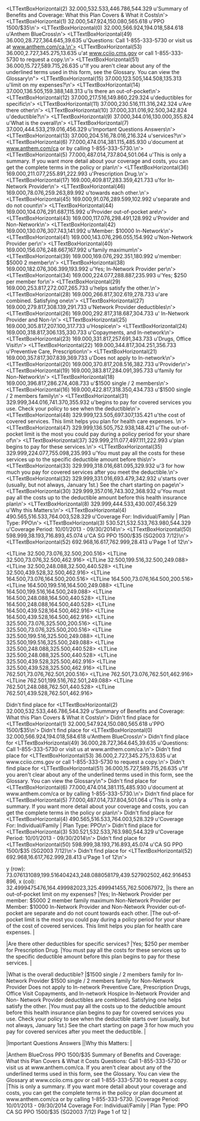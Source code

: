
<LTTextBoxHorizontal(2) 32.000,532.533,446.786,544.329 u'Summary of Benefits and Coverage: What this Plan Covers & What it Costs\n'>
<LTTextBoxHorizontal(1) 32.000,547.924,150.080,565.618 u'PPO 1500/$35\n'>
<LTTextBoxHorizontal(0) 32.000,566.924,194.018,584.618 u'Anthem BlueCross\n'>
<LTTextBoxHorizontal(49) 36.000,28.727,364.645,39.635 u'Questions: Call 1-855-333-5730 or visit us at www.anthem.com/ca.\n'>
<LTTextBoxHorizontal(53) 36.000,2.727,345.275,13.635 u'at www.cciio.cms.gov or call 1-855-333-5730 to request a copy.\n'>
<LTTextBoxHorizontal(51) 36.000,15.727,589.715,26.635 u"If you aren't clear about any of the underlined terms used in this form, see the Glossary. You can view the Glossary\n">
<LTTextBoxHorizontal(15) 37.000,123.505,144.508,135.313 u'limit on my expenses?\n'>
<LTTextBoxHorizontal(14) 37.000,136.505,159.388,148.313 u'Is there an out-of-pocket\n'>
<LTTextBoxHorizontal(12) 37.000,217.516,149.860,229.324 u'deductibles for specific\n'>
<LTTextBoxHorizontal(11) 37.000,230.516,111.316,242.324 u'Are there other\n'>
<LTTextBoxHorizontal(10) 37.000,331.016,92.500,342.824 u'deductible?\n'>
<LTTextBoxHorizontal(9) 37.000,344.016,130.000,355.824 u'What is the overall\n'>
<LTTextBoxHorizontal(7) 37.000,444.533,219.016,456.329 u'Important Questions Answers\n'>
<LTTextBoxHorizontal(13) 37.000,204.516,78.016,216.324 u'services?\n'>
<LTTextBoxHorizontal(6) 77.000,474.014,381.115,485.930 u'document at www.anthem.com/ca or by calling 1-855-333-5730.\n'>
<LTTextBoxHorizontal(5) 77.000,487.014,737.804,501.064 u'This is only a summary. If you want more detail about your coverage and costs, you can get the complete terms in the policy or plan\n'>
<LTTextBoxHorizontal(36) 169.000,211.077,255.891,222.993 u'Prescription Drug.\n'>
<LTTextBoxHorizontal(17) 169.000,409.817,283.359,421.733 u'for In-Network Provider\n'>
<LTTextBoxHorizontal(46) 169.000,78.076,259.263,89.992 u'towards each other.\n'>
<LTTextBoxHorizontal(45) 169.000,91.076,289.599,102.992 u'separate and do not count\n'>
<LTTextBoxHorizontal(44) 169.000,104.076,291.687,115.992 u'Provider out-of-pocket are\n'>
<LTTextBoxHorizontal(43) 169.000,117.076,298.491,128.992 u'Provider and Non-Network\n'>
<LTTextBoxHorizontal(42) 169.000,130.076,307.743,141.992 u'Member: $10000 In-Network\n'>
<LTTextBoxHorizontal(41) 169.000,143.076,296.055,154.992 u'Non-Network Provider per\n'>
<LTTextBoxHorizontal(40) 169.000,156.076,248.667,167.992 u'family maximum\n'>
<LTTextBoxHorizontal(39) 169.000,169.076,292.351,180.992 u'member: $5000 2 member\n'>
<LTTextBoxHorizontal(38) 169.000,182.076,306.399,193.992 u'Yes; In-Network Provider per\n'>
<LTTextBoxHorizontal(34) 169.000,224.077,288.887,235.993 u'Yes; $250 per member for\n'>
<LTTextBoxHorizontal(29) 169.000,253.817,272.007,265.733 u'helps satisfy the other.\n'>
<LTTextBoxHorizontal(28) 169.000,266.817,302.619,278.733 u'are combined. Satisfying one\n'>
<LTTextBoxHorizontal(27) 169.000,279.817,308.139,291.733 u'Network Provider deductibles\n'>
<LTTextBoxHorizontal(26) 169.000,292.817,318.687,304.733 u' In-Network Provider and Non-\n'>
<LTTextBoxHorizontal(25) 169.000,305.817,207.100,317.733 u'Hospice\n'>
<LTTextBoxHorizontal(24) 169.000,318.817,306.135,330.733 u'Copayments, and In-network\n'>
<LTTextBoxHorizontal(23) 169.000,331.817,257.691,343.733 u'Drugs, Office Visit\n'>
<LTTextBoxHorizontal(22) 169.000,344.817,304.251,356.733 u'Preventive Care, Prescription\n'>
<LTTextBoxHorizontal(21) 169.000,357.817,307.839,369.733 u'Does not apply to In-network\n'>
<LTTextBoxHorizontal(20) 169.000,370.817,208.516,382.733 u'Provider\n'>
<LTTextBoxHorizontal(19) 169.000,383.817,284.091,395.733 u'family for Non-Network\n'>
<LTTextBoxHorizontal(18) 169.000,396.817,286.274,408.733 u'$1500 single / 2 members\n'>
<LTTextBoxHorizontal(16) 169.000,422.817,318.350,434.733 u'$1500 single / 2 members family\n'>
<LTTextBoxHorizontal(31) 329.999,344.016,741.370,355.932 u'begins to pay for covered services you use. Check your policy to see when the deductible\n'>
<LTTextBoxHorizontal(48) 329.999,123.505,697.307,135.421 u'the cost of covered services.  This limit helps you plan for health care expenses. \n'>
<LTTextBoxHorizontal(47) 329.999,136.505,752.938,148.421 u'The out-of-pocket limit is the most you could pay during a policy period for your share of\n'>
<LTTextBoxHorizontal(37) 329.999,211.077,497.111,222.993 u'plan begins to pay for these services.\n'>
<LTTextBoxHorizontal(35) 329.999,224.077,755.098,235.993 u'You must pay all the costs for these services up to the specific deductible amount before this\n'>
<LTTextBoxHorizontal(33) 329.999,318.016,681.095,329.932 u'3 for how much you pay for covered services after you meet the deductible.\n'>
<LTTextBoxHorizontal(32) 329.999,331.016,693.479,342.932 u'starts over (usually, but not always, January 1st.) See the chart starting on page\n'>
<LTTextBoxHorizontal(30) 329.999,357.016,743.302,368.932 u'You must pay all the costs up to the deductible amount before this health insurance plan\n'>
<LTTextBoxHorizontal(8) 329.999,444.533,430.007,456.329 u'Why this Matters:\n'>
<LTTextBoxHorizontal(4) 490.565,516.533,764.003,528.329 u'Coverage For: Individual/Family | Plan Type: PPO\n'>
<LTTextBoxHorizontal(3) 530.521,532.533,763.980,544.329 u'Coverage Period: 10/01/2013 - 09/30/2014\n'>
<LTTextBoxHorizontal(50) 598.999,38.193,716.893,45.074 u'CA SG PPO 1500/$35 (SG2003 7/12)\n'>
<LTTextBoxHorizontal(52) 692.968,16.617,762.999,28.413 u'Page 1 of 12\n'>

<LTLine 32.500,73.076,32.500,200.516>
<LTLine 32.500,73.076,32.500,462.916>
<LTLine 32.500,199.516,32.500,249.088>
<LTLine 32.500,248.088,32.500,440.528>
<LTLine 32.500,439.528,32.500,462.916>
<LTLine 164.500,73.076,164.500,200.516>
<LTLine 164.500,73.076,164.500,200.516>
<LTLine 164.500,199.516,164.500,249.088>
<LTLine 164.500,199.516,164.500,249.088>
<LTLine 164.500,248.088,164.500,440.528>
<LTLine 164.500,248.088,164.500,440.528>
<LTLine 164.500,439.528,164.500,462.916>
<LTLine 164.500,439.528,164.500,462.916>
<LTLine 325.500,73.076,325.500,200.516>
<LTLine 325.500,73.076,325.500,200.516>
<LTLine 325.500,199.516,325.500,249.088>
<LTLine 325.500,199.516,325.500,249.088>
<LTLine 325.500,248.088,325.500,440.528>
<LTLine 325.500,248.088,325.500,440.528>
<LTLine 325.500,439.528,325.500,462.916>
<LTLine 325.500,439.528,325.500,462.916>
<LTLine 762.501,73.076,762.501,200.516>
<LTLine 762.501,73.076,762.501,462.916>
<LTLine 762.501,199.516,762.501,249.088>
<LTLine 762.501,248.088,762.501,440.528>
<LTLine 762.501,439.528,762.501,462.916>

Didn't find place for <LTTextBoxHorizontal(2) 32.000,532.533,446.786,544.329 u'Summary of Benefits and Coverage: What this Plan Covers & What it Costs\n'>
Didn't find place for <LTTextBoxHorizontal(1) 32.000,547.924,150.080,565.618 u'PPO 1500/$35\n'>
Didn't find place for <LTTextBoxHorizontal(0) 32.000,566.924,194.018,584.618 u'Anthem BlueCross\n'>
Didn't find place for <LTTextBoxHorizontal(49) 36.000,28.727,364.645,39.635 u'Questions: Call 1-855-333-5730 or visit us at www.anthem.com/ca.\n'>
Didn't find place for <LTTextBoxHorizontal(53) 36.000,2.727,345.275,13.635 u'at www.cciio.cms.gov or call 1-855-333-5730 to request a copy.\n'>
Didn't find place for <LTTextBoxHorizontal(51) 36.000,15.727,589.715,26.635 u"If you aren't clear about any of the underlined terms used in this form, see the Glossary. You can view the Glossary\n">
Didn't find place for <LTTextBoxHorizontal(6) 77.000,474.014,381.115,485.930 u'document at www.anthem.com/ca or by calling 1-855-333-5730.\n'>
Didn't find place for <LTTextBoxHorizontal(5) 77.000,487.014,737.804,501.064 u'This is only a summary. If you want more detail about your coverage and costs, you can get the complete terms in the policy or plan\n'>
Didn't find place for <LTTextBoxHorizontal(4) 490.565,516.533,764.003,528.329 u'Coverage For: Individual/Family | Plan Type: PPO\n'>
Didn't find place for <LTTextBoxHorizontal(3) 530.521,532.533,763.980,544.329 u'Coverage Period: 10/01/2013 - 09/30/2014\n'>
Didn't find place for <LTTextBoxHorizontal(50) 598.999,38.193,716.893,45.074 u'CA SG PPO 1500/$35 (SG2003 7/12)\n'>
Didn't find place for <LTTextBoxHorizontal(52) 692.968,16.617,762.999,28.413 u'Page 1 of 12\n'>

y (row): 
73.076131089,199.516404243,248.088058179,439.527902502,462.916453896,
x (col):
32.4999475476,164.499982023,325.499941455,762.50067972,
|Is there an out-of-pocket
limit on my expenses?
|Yes; In-Network Provider per
member: $5000 2 member
family maximum
Non-Network Provider per
Member: $10000 In-Network
Provider and Non-Network
Provider out-of-pocket are
separate and do not count
towards each other.
|The out-of-pocket limit is the most you could pay during a policy period for your share of
the cost of covered services.  This limit helps you plan for health care expenses. 
|

|Are there other
deductibles for specific
services?
|Yes; $250 per member for
Prescription Drug.
|You must pay all the costs for these services up to the specific deductible amount before this
plan begins to pay for these services.
|

|What is the overall
deductible?
|$1500 single / 2 members family
for In-Network Provider
$1500 single / 2 members
family for Non-Network
Provider
Does not apply to In-network
Preventive Care, Prescription
Drugs, Office Visit
Copayments, and In-network
Hospice
 In-Network Provider and Non-
Network Provider deductibles
are combined. Satisfying one
helps satisfy the other.
|You must pay all the costs up to the deductible amount before this health insurance plan
begins to pay for covered services you use. Check your policy to see when the deductible
starts over (usually, but not always, January 1st.) See the chart starting on page
3 for how much you pay for covered services after you meet the deductible.
|

|Important Questions Answers
||Why this Matters:
|

|Anthem BlueCross
PPO 1500/$35
Summary of Benefits and Coverage: What this Plan Covers & What it Costs
Questions: Call 1-855-333-5730 or visit us at www.anthem.com/ca.
If you aren't clear about any of the underlined terms used in this form, see the Glossary. You can view the Glossary
at www.cciio.cms.gov or call 1-855-333-5730 to request a copy.
|This is only a summary. If you want more detail about your coverage and costs, you can get the complete terms in the policy or plan
document at www.anthem.com/ca or by calling 1-855-333-5730.
|Coverage Period: 10/01/2013 - 09/30/2014
Coverage For: Individual/Family | Plan Type: PPO
CA SG PPO 1500/$35 (SG2003 7/12)
Page 1 of 12
|


